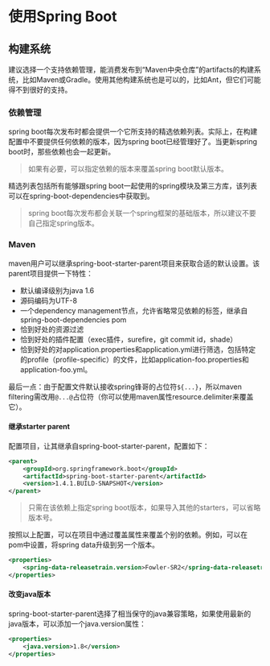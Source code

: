 # 使用Spring Boot

## 构建系统

建议选择一个支持依赖管理，能消费发布到“Maven中央仓库”的artifacts的构建系统，比如Maven或Gradle。使用其他构建系统也是可以的，比如Ant，但它们可能得不到很好的支持。

### 依赖管理

spring boot每次发布时都会提供一个它所支持的精选依赖列表。实际上，在构建配置中不要提供任何依赖的版本，因为spring boot已经管理好了。当更新spring boot时，那些依赖也会一起更新。

> 如果有必要，可以指定依赖的版本来覆盖spring boot默认版本。

精选列表包括所有能够跟spring boot一起使用的spring模块及第三方库，该列表可以在spring-boot-dependencies中获取到。

>spring boot每次发布都会关联一个spring框架的基础版本，所以建议不要自己指定spring版本。

### Maven

maven用户可以继承spring-boot-starter-parent项目来获取合适的默认设置。该parent项目提供一下特性：

+ 默认编译级别为java 1.6
+ 源码编码为UTF-8
+ 一个dependency management节点，允许省略常见依赖的<version>标签，继承自spring-boot-dependencies pom
+ 恰到好处的资源过滤
+ 恰到好处的插件配置（exec插件，surefire，git commit id，shade）
+ 恰到好处的对application.properties和application.yml进行筛选，包括特定的profile（profile-specific）的文件，比如application-foo.properties和application-foo.yml。

最后一点：由于配置文件默认接收spring锋哥的占位符`${...}`，所以maven filtering需改用`@...@`占位符（你可以使用maven属性resource.delimiter来覆盖它）。

#### 继承starter parent

配置项目，让其继承自spring-boot-starter-parent，配置如下：

```xml
<parent>
    <groupId>org.springframework.boot</groupId>
    <artifactId>spring-boot-starter-parent</artifactId>
    <version>1.4.1.BUILD-SNAPSHOT</version>
</parent>
```

> 只需在该依赖上指定spring boot版本，如果导入其他的starters，可以省略版本号。

按照以上配置，可以在项目中通过覆盖属性来覆盖个别的依赖。例如，可以在pom中设置，将spring data升级到另一个版本。

```xml
<properties>
    <spring-data-releasetrain.version>Fowler-SR2</spring-data-releasetrain.version>
</properties>
```

#### 改变java版本

spring-boot-starter-parent选择了相当保守的java兼容策略，如果使用最新的java版本，可以添加一个java.version属性：

```xml
<properties>
    <java.version>1.8</version>
</properties>
```